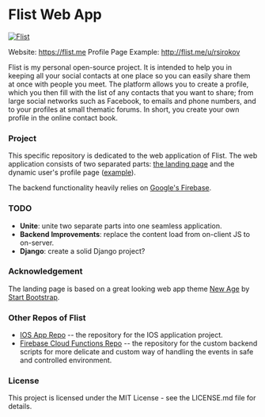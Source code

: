 # Flist Web App

[![Flist](https://flist.me/css/favicons/android-icon-72x72.png)](https://flist.me)

Website: https://flist.me
Profile Page Example: http://flist.me/u/rsirokov

Flist is my personal open-source project. It is intended to help you in keeping all your social contacts at one place so you can easily share them at once with people you meet. The platform allows you to create a profile, which you then fill with the list of any contacts that you want to share; from large social networks such as Facebook, to emails and phone numbers, and to your profiles at small thematic forums. In short, you create your own profile in the online contact book.

### Project

This specific repository is dedicated to the web application of Flist. The web application consists of two separated parts: [the landing page](https://flist.me) and the dynamic user's profile page ([example](https://flist.me/u/rsirokov)). 

The backend functionality heavily relies on [Google's Firebase](https://firebase.google.com).

### TODO
   - **Unite**: unite two separate parts into one seamless application.
   - **Backend Improvements**: replace the content load from on-client JS to on-server.
   - **Django**: create a solid Django project?

### Acknowledgement
The landing page is based on a great looking web app theme [New Age](https://github.com/BlackrockDigital/startbootstrap-new-age) by [Start Bootstrap](http://startbootstrap.com/).

### Other Repos of Flist
   - [IOS App Repo](https://github.com/romatallinn/flist-ios.git) -- the repository for the IOS application project.
   - [Firebase Cloud Functions Repo](https://github.com/romatallinn/flist-firebase-funcs.git) -- the repository for the custom backend scripts for more delicate and custom way of handling the events in safe and controlled environment.


### License
This project is licensed under the MIT License - see the LICENSE.md file for details.


